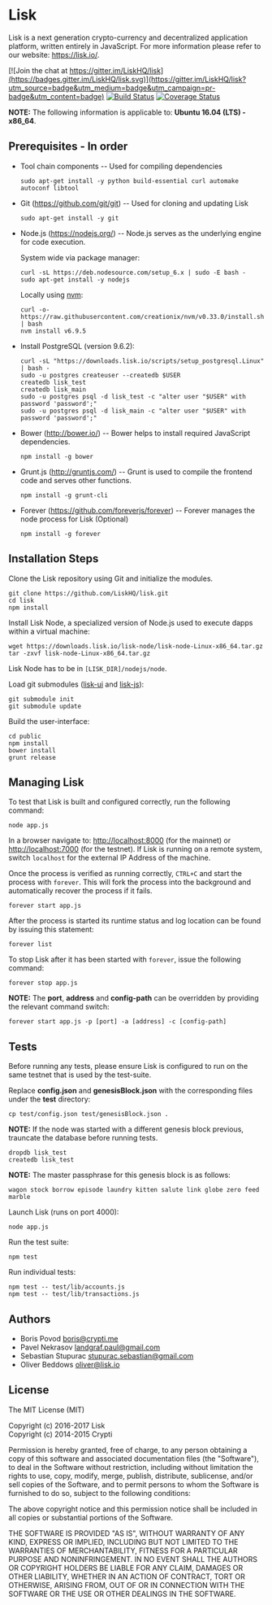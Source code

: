 # Lisk

Lisk is a next generation crypto-currency and decentralized application platform, written entirely in JavaScript. For more information please refer to our website: https://lisk.io/.

[![Join the chat at https://gitter.im/LiskHQ/lisk](https://badges.gitter.im/LiskHQ/lisk.svg)](https://gitter.im/LiskHQ/lisk?utm_source=badge&utm_medium=badge&utm_campaign=pr-badge&utm_content=badge)
[![Build Status](https://travis-ci.org/LiskHQ/lisk.svg?branch=development)](https://travis-ci.org/LiskHQ/lisk)
[![Coverage Status](https://coveralls.io/repos/github/LiskHQ/lisk/badge.svg?branch=development)](https://coveralls.io/github/LiskHQ/lisk?branch=development)

**NOTE:** The following information is applicable to: **Ubuntu 16.04 (LTS) - x86_64**.

## Prerequisites - In order

- Tool chain components -- Used for compiling dependencies

  `sudo apt-get install -y python build-essential curl automake autoconf libtool`
  
- Git (<https://github.com/git/git>) -- Used for cloning and updating Lisk

  `sudo apt-get install -y git`

- Node.js (<https://nodejs.org/>) -- Node.js serves as the underlying engine for code execution.

  System wide via package manager:

  ```
  curl -sL https://deb.nodesource.com/setup_6.x | sudo -E bash -
  sudo apt-get install -y nodejs
  ```

  Locally using [nvm](https://github.com/creationix/nvm):

  ```
  curl -o- https://raw.githubusercontent.com/creationix/nvm/v0.33.0/install.sh | bash
  nvm install v6.9.5
  ```

- Install PostgreSQL (version 9.6.2):

  ```
  curl -sL "https://downloads.lisk.io/scripts/setup_postgresql.Linux" | bash -
  sudo -u postgres createuser --createdb $USER
  createdb lisk_test
  createdb lisk_main
  sudo -u postgres psql -d lisk_test -c "alter user "$USER" with password 'password';"
  sudo -u postgres psql -d lisk_main -c "alter user "$USER" with password 'password';"
  ```
  
- Bower (<http://bower.io/>) -- Bower helps to install required JavaScript dependencies.

  `npm install -g bower`

- Grunt.js (<http://gruntjs.com/>) -- Grunt is used to compile the frontend code and serves other functions.

  `npm install -g grunt-cli`

- Forever (<https://github.com/foreverjs/forever>) -- Forever manages the node process for Lisk (Optional)

  `npm install -g forever`

## Installation Steps

Clone the Lisk repository using Git and initialize the modules.

```
git clone https://github.com/LiskHQ/lisk.git
cd lisk
npm install
```

Install Lisk Node, a specialized version of Node.js used to execute dapps within a virtual machine:

```
wget https://downloads.lisk.io/lisk-node/lisk-node-Linux-x86_64.tar.gz
tar -zxvf lisk-node-Linux-x86_64.tar.gz
```

Lisk Node has to be in `[LISK_DIR]/nodejs/node`.

Load git submodules ([lisk-ui](https://github.com/LiskHQ/lisk-ui) and [lisk-js](https://github.com/LiskHQ/lisk-js)):

```
git submodule init
git submodule update
```

Build the user-interface:

```
cd public
npm install
bower install
grunt release
```

## Managing Lisk

To test that Lisk is built and configured correctly, run the following command:

`node app.js`

In a browser navigate to: <http://localhost:8000> (for the mainnet) or <http://localhost:7000> (for the testnet). If  Lisk is running on a remote system, switch `localhost` for the external IP Address of the machine.

Once the process is verified as running correctly, `CTRL+C` and start the process with `forever`. This will fork the process into the background and automatically recover the process if it fails.

`forever start app.js`

After the process is started its runtime status and log location can be found by issuing this statement:

`forever list`

To stop Lisk after it has been started with `forever`, issue the following command:

`forever stop app.js`

**NOTE:** The **port**, **address** and **config-path** can be overridden by providing the relevant command switch:

```
forever start app.js -p [port] -a [address] -c [config-path]
```

## Tests

Before running any tests, please ensure Lisk is configured to run on the same testnet that is used by the test-suite.

Replace **config.json** and **genesisBlock.json** with the corresponding files under the **test** directory:

```
cp test/config.json test/genesisBlock.json .
```

**NOTE:** If the node was started with a different genesis block previous, trauncate the database before running tests.

```
dropdb lisk_test
createdb lisk_test
```

**NOTE:** The master passphrase for this genesis block is as follows:

```
wagon stock borrow episode laundry kitten salute link globe zero feed marble
```

Launch Lisk (runs on port 4000):

```
node app.js
```

Run the test suite:

```
npm test
```

Run individual tests:

```
npm test -- test/lib/accounts.js
npm test -- test/lib/transactions.js
```

## Authors

- Boris Povod <boris@crypti.me>
- Pavel Nekrasov <landgraf.paul@gmail.com>
- Sebastian Stupurac <stupurac.sebastian@gmail.com>
- Oliver Beddows <oliver@lisk.io>

## License

The MIT License (MIT)

Copyright (c) 2016-2017 Lisk  
Copyright (c) 2014-2015 Crypti

Permission is hereby granted, free of charge, to any person obtaining a copy of this software and associated documentation files (the "Software"), to deal in the Software without restriction, including without limitation the rights to use, copy, modify, merge, publish, distribute, sublicense, and/or sell copies of the Software, and to permit persons to whom the Software is furnished to do so, subject to the following conditions:  

The above copyright notice and this permission notice shall be included in all copies or substantial portions of the Software.

THE SOFTWARE IS PROVIDED "AS IS", WITHOUT WARRANTY OF ANY KIND, EXPRESS OR IMPLIED, INCLUDING BUT NOT LIMITED TO THE WARRANTIES OF MERCHANTABILITY, FITNESS FOR A PARTICULAR PURPOSE AND NONINFRINGEMENT. IN NO EVENT SHALL THE AUTHORS OR COPYRIGHT HOLDERS BE LIABLE FOR ANY CLAIM, DAMAGES OR OTHER LIABILITY, WHETHER IN AN ACTION OF CONTRACT, TORT OR OTHERWISE, ARISING FROM, OUT OF OR IN CONNECTION WITH THE SOFTWARE OR THE USE OR OTHER DEALINGS IN THE SOFTWARE.
